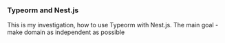 ### Typeorm and Nest.js

This is my investigation, how to use Typeorm with Nest.js. The main goal - make domain as independent as possible
